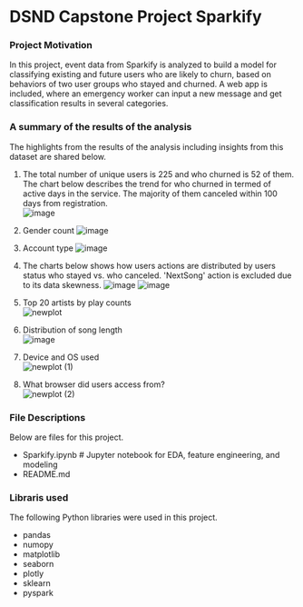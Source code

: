 # DSND Capstone Project Sparkify

### Project Motivation
In this project, event data from Sparkify is analyzed to build a model for classifying existing and future users who are likely to churn, based on behaviors of two user groups who stayed and churned.
A web app is included, where an emergency worker can input a new message and get classification results in several categories.

### A summary of the results of the analysis
The highlights from the results of the analysis including insights from this dataset are shared below.

1. The total number of unique users is 225 and who churned is 52 of them. The chart below describes the trend for who churned in termed of active days in the service. The majority of them canceled within 100 days from registration.<br>
![image](https://user-images.githubusercontent.com/29317778/211535402-f3ae508b-f260-4a8d-a698-77980d87da01.png)

2. Gender count
![image](https://user-images.githubusercontent.com/29317778/211786769-9ce7dc3d-24fa-42d2-a13e-c3deeeed9cdc.png)

3. Account type
![image](https://user-images.githubusercontent.com/29317778/211786908-73946ed2-eeb5-4c95-886d-06777b1fc82c.png)

4. The charts below shows how users actions are distributed by users status who stayed vs. who canceled. 'NextSong' action is excluded due to its data skewness.
![image](https://user-images.githubusercontent.com/29317778/211787558-48709009-90f5-4d4a-91f9-42e7eb3ea553.png)
![image](https://user-images.githubusercontent.com/29317778/211787615-3edbec57-6ce6-4165-9632-ef75e1cde7ec.png)

5. Top 20 artists by play counts<br>
![newplot](https://user-images.githubusercontent.com/29317778/211536421-6e9ece59-7c19-4b57-aef4-efb92acbc0f5.png)

6. Distribution of song length<br>
![image](https://user-images.githubusercontent.com/29317778/211536559-d119b8ef-c519-4477-9d76-a11d731fb9c0.png)

7. Device and OS used<br>
![newplot (1)](https://user-images.githubusercontent.com/29317778/211536872-9a1f46a9-4f79-498d-9821-6a30e34eab24.png)

8. What browser did users access from?<br>
![newplot (2)](https://user-images.githubusercontent.com/29317778/211537058-277fc789-b0c3-4f60-b650-ae4abbd56399.png)


### File Descriptions
Below are files for this project.

- Sparkify.ipynb # Jupyter notebook for EDA, feature engineering, and modeling
- README.md

### Libraris used
The following Python libraries were used in this project.

- pandas
- numopy
- matplotlib
- seaborn
- plotly
- sklearn
- pyspark
